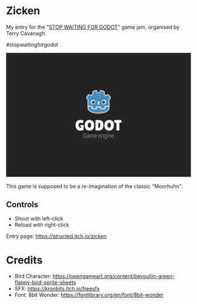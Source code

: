 # Zicken
My entry for the "[STOP WAITING FOR GODOT](https://itch.io/jam/stop-waiting-for-godot)" game jam, organised by Terry Cavanagh.

#stopwaitingforgodot

![Gameplay GIF](art/public/Zicken_Progress_Score.gif)


This game is supposed to be a re-imagination of the classic "Moorhuhn".

## Controls
* Shoot with left-click
* Reload with right-click

Entry page: https://structed.itch.io/zicken

# Credits

* Bird Character: https://opengameart.org/content/bevouliin-green-flappy-bird-sprite-sheets
* SFX: https://kronbits.itch.io/freesfx
* Font: 8bit Wonder: https://fontlibrary.org/en/font/8bit-wonder
